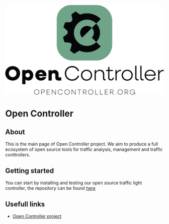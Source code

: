 ![Open Controller logo](https://github.com/Open-TLC/.github/blob/main/OC_official_logo_green.png)
# Open Controller

## About

This is the main page of Open Controller project. We aim to produce a full ecosystem of open source tools for traffic analysis, management and traffic conttrollers.

## Getting started

You can start by installing and testing our open source traffic light controller, the repository can be found [here](https://github.com/Open-TLC/open_controller)

## Usefull links

- [Open Controller project](https://www.opencontroller.org)




<!--

**Here are some ideas to get you started:**

🙋‍♀️ A short introduction - what is your organization all about?
🌈 Contribution guidelines - how can the community get involved?
👩‍💻 Useful resources - where can the community find your docs? Is there anything else the community should know?
🍿 Fun facts - what does your team eat for breakfast?
🧙 Remember, you can do mighty things with the power of [Markdown](https://docs.github.com/github/writing-on-github/getting-started-with-writing-and-formatting-on-github/basic-writing-and-formatting-syntax)
-->
